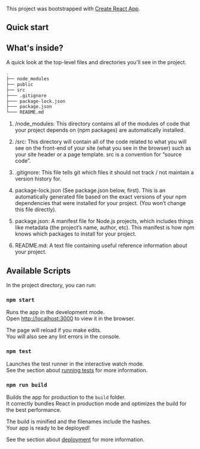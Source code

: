 This project was bootstrapped with [Create React App](https://github.com/facebook/create-react-app).

## Quick start

## What's inside?

A quick look at the top-level files and directories you'll see in the project.

```bash
.
├── node_modules
├── public
├── src
├─── .gitignore
├─── package-lock.json
├─── package.json
└─── README.md
```

1. /node_modules: This directory contains all of the modules of code that your project depends on (npm packages) are automatically installed.

2. /src: This directory will contain all of the code related to what you will see on the front-end of your site (what you see in the browser) such as your site header or a page template. src is a convention for “source code”.

3. .gitignore: This file tells git which files it should not track / not maintain a version history for.

4. package-lock.json (See package.json below, first). This is an automatically generated file based on the exact versions of your npm dependencies that were installed for your project. (You won’t change this file directly).

5. package.json: A manifest file for Node.js projects, which includes things like metadata (the project’s name, author, etc). This manifest is how npm knows which packages to install for your project.

6. README.md: A text file containing useful reference information about your project.

## Available Scripts

In the project directory, you can run:

### `npm start`

Runs the app in the development mode.<br>
Open [http://localhost:3000](http://localhost:3000) to view it in the browser.

The page will reload if you make edits.<br>
You will also see any lint errors in the console.

### `npm test`

Launches the test runner in the interactive watch mode.<br>
See the section about [running tests](https://facebook.github.io/create-react-app/docs/running-tests) for more information.

### `npm run build`

Builds the app for production to the `build` folder.<br>
It correctly bundles React in production mode and optimizes the build for the best performance.

The build is minified and the filenames include the hashes.<br>
Your app is ready to be deployed!

See the section about [deployment](https://facebook.github.io/create-react-app/docs/deployment) for more information.
